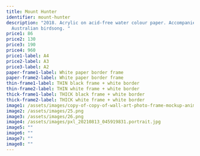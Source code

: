 ```yaml
---
title: Mount Hunter
identifier: mount-hunter
description: "2018. Acrylic on acid-free water colour paper. Accompanied by
  Australian birdsong. "
price1: 86
price2: 130
price3: 190
price4: 960
price1-label: A4
price2-label: A3
price3-label: A2
paper-frame1-label: White paper border frame
paper-frame2-label: White paper border frame
thin-frame1-label: THIN black frame + white border
thin-frame2-label: THIN white frame + white border
thick-frame1-label: THICK black frame + white border
thick-frame2-label: THICK white frame + white border
image1: /assets/images/copy-of-copy-of-wall-art-photo-frame-mockup-animated-instagram-story-2-.png
image2: /assets/images/25.png
image3: /assets/images/26.png
image4: /assets/images/pxl_20210813_045919831.portrait.jpg
image5: ""
image6: ""
image7: ""
image8: ""
---
```

